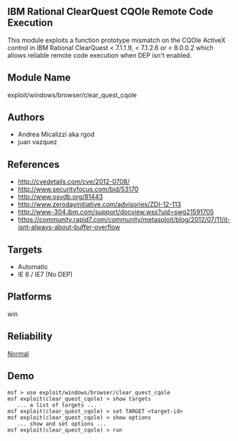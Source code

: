 ## IBM Rational ClearQuest CQOle Remote Code Execution

This module exploits a function prototype mismatch on the 
CQOle ActiveX control in IBM Rational ClearQuest < 7.1.1.9, 
< 7.1.2.6 or < 8.0.0.2 which allows reliable remote code 
execution when DEP isn't enabled.


## Module Name
exploit/windows/browser/clear_quest_cqole

## Authors
* Andrea Micalizzi aka rgod
* juan vazquez


## References
* http://cvedetails.com/cve/2012-0708/
* http://www.securityfocus.com/bid/53170
* http://www.osvdb.org/81443
* http://www.zerodayinitiative.com/advisories/ZDI-12-113
* http://www-304.ibm.com/support/docview.wss?uid=swg21591705
* https://community.rapid7.com/community/metasploit/blog/2012/07/11/it-isnt-always-about-buffer-overflow



## Targets
* Automatic
* IE 6 / IE7 (No DEP)


## Platforms
win

## Reliability
[Normal](https://github.com/rapid7/metasploit-framework/wiki/Exploit-Ranking)

## Demo

```
msf > use exploit/windows/browser/clear_quest_cqole
msf exploit(clear_quest_cqole) > show targets
   ... a list of targets ...
msf exploit(clear_quest_cqole) > set TARGET <target-id>
msf exploit(clear_quest_cqole) > show options
   ... show and set options ...
msf exploit(clear_quest_cqole) > run
```
    
    